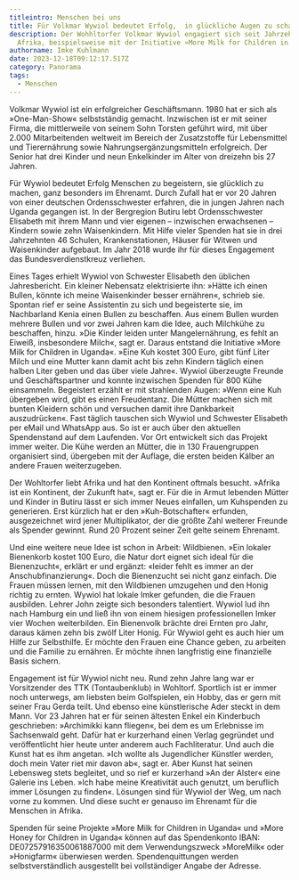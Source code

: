```yaml
---
titleintro: Menschen bei uns
title: Für Volkmar Wywiol bedeutet Erfolg,  in glückliche Augen zu schauen
description: Der Wohhltorfer Volkmar Wywiol engagiert sich seit Jahrzehnten in
  Afrika, beispielsweise mit der Initiative »More Milk for Children in Uganda«
authorname: Imke Kuhlmann
date: 2023-12-18T09:12:17.517Z
category: Panorama
tags:
  - Menschen
---
```



Volkmar Wywiol ist ein erfolgreicher Geschäftsmann. 1980 hat er sich als »One-Man-Show« selbstständig gemacht. Inzwischen ist er mit seiner Firma, die mittlerweile von seinem Sohn Torsten geführt wird, mit über 2.000 Mitarbeitenden weltweit im Bereich der Zusatzstoffe für Lebensmittel und Tierernährung sowie Nahrungsergänzungsmitteln erfolgreich. Der Senior hat drei Kinder und neun Enkelkinder im Alter von dreizehn bis 27 Jahren.

Für Wywiol bedeutet Erfolg Menschen zu begeistern, sie glücklich zu machen, ganz besonders im Ehrenamt. Durch Zufall hat er vor 20 Jahren von einer deutschen Ordensschwester erfahren, die in jungen Jahren nach Uganda gegangen ist. In der Bergregion Butiru lebt Ordensschwester Elisabeth mit ihrem Mann und vier eigenen – inzwischen erwachsenen – Kindern sowie zehn Waisenkindern. Mit Hilfe vieler Spenden hat sie in drei Jahrzehnten 46 Schulen, Krankenstationen, Häuser für Witwen und Waisenkinder aufgebaut. Im Jahr 2018 wurde ihr für dieses Engagement das Bundesverdienstkreuz verliehen. 

Eines Tages erhielt Wywiol von Schwester Elisabeth den üblichen Jahresbericht. Ein kleiner Nebensatz elektrisierte ihn: »Hätte ich einen Bullen, könnte ich meine Waisenkinder besser ernähren«, schrieb sie. Spontan rief er seine Assistentin zu sich und begeisterte sie, im Nachbarland Kenia einen Bullen zu beschaffen. Aus einem Bullen wurden mehrere Bullen und vor zwei Jahren kam die Idee, auch Milchkühe zu beschaffen, hinzu. »Die Kinder leiden unter Mangelernährung, es fehlt an Eiweiß, insbesondere Milch«, sagt er.  Daraus entstand die Initiative »More Milk for Children in Uganda«. »Eine Kuh kostet 300 Euro, gibt fünf Liter Milch und eine Mutter kann damit acht bis zehn Kindern täglich einen halben Liter geben und das über viele Jahre«. Wywiol überzeugte Freunde und Geschäftspartner und konnte inzwischen Spenden für 800 Kühe einsammeln. Begeistert erzählt er mit strahlenden Augen: »Wenn eine Kuh übergeben wird, gibt es einen Freudentanz. Die Mütter machen sich mit bunten Kleidern schön und versuchen damit ihre Dankbarkeit auszudrücken«. Fast täglich tauschen sich Wywiol und Schwester Elisabeth per eMail und WhatsApp aus. So ist er auch über den aktuellen Spendenstand auf dem Laufenden. Vor Ort entwickelt sich das Projekt immer weiter. Die Kühe werden an Mütter, die in 130 Frauengruppen organisiert sind, übergeben mit der Auflage, die ersten beiden Kälber an andere Frauen weiterzugeben. 

Der Wohltorfer liebt Afrika und hat den Kontinent oftmals besucht. »Afrika ist ein Kontinent, der Zukunft hat«, sagt er. Für die in Armut lebenden Mütter und Kinder in Butiru lässt er sich immer Neues einfallen, um Kuhspenden zu generieren. Erst kürzlich hat er den »Kuh-Botschafter« erfunden, ausgezeichnet wird jener Multiplikator, der die größte Zahl weiterer Freunde als Spender gewinnt. Rund 20 Prozent seiner Zeit gelte seinem Ehrenamt. 

Und eine weitere neue Idee ist schon in Arbeit: Wildbienen. »Ein lokaler Bienenkorb kostet 100 Euro, die Natur dort eignet sich ideal für die Bienenzucht«, erklärt er und ergänzt: «leider fehlt es immer an der Anschubfinanzierung«. Doch die Bienenzucht sei nicht ganz einfach. Die Frauen müssen lernen, mit den Wildbienen umzugehen und den Honig richtig zu ernten. Wywiol hat lokale Imker gefunden, die die Frauen ausbilden. Lehrer John zeigte sich besonders talentiert. Wywiol lud ihn nach Hamburg ein und ließ ihn von einem hiesigen professionellen Imker vier Wochen weiterbilden. Ein Bienenvolk brächte drei Ernten pro Jahr, daraus kämen zehn bis zwölf Liter Honig. Für Wywiol geht es auch hier um Hilfe zur Selbsthilfe. Er möchte den Frauen eine Chance geben, zu arbeiten und die Familie zu ernähren. Er möchte ihnen langfristig eine finanzielle Basis sichern.   

Engagement ist für Wywiol nicht neu. Rund zehn Jahre lang war er Vorsitzender des TTK (Tontaubenklub) in Wohltorf. Sportlich ist er immer noch unterwegs, am liebsten beim Golfspielen, ein Hobby, das er gern mit seiner Frau Gerda teilt. Und ebenso eine künstlerische Ader steckt in dem Mann. Vor 23 Jahren hat er für seinen ältesten Enkel ein Kinderbuch geschrieben: »Archimikki kann fliegen«, bei dem es um Erlebnisse im Sachsenwald geht. Dafür hat er kurzerhand einen Verlag gegründet und veröffentlicht hier heute unter anderem auch Fachliteratur. Und auch die Kunst hat es ihm angetan. »Ich wollte als Jugendlicher Künstler werden, doch mein Vater riet mir davon ab«, sagt er. Aber Kunst hat seinen Lebensweg stets begleitet, und so rief er kurzerhand »An der Alster« eine Galerie ins Leben. »Ich habe meine Kreativität auch genutzt, um beruflich immer Lösungen zu finden«. Lösungen sind für Wywiol der Weg, um nach vorne zu kommen. Und diese sucht er genauso im Ehrenamt für die Menschen in Afrika. 

Spenden für seine Projekte »More Milk for Children in Uganda« und »More Honey for Children in Uganda« können auf das Spendenkonto IBAN: DE07257916350061887000 mit dem Verwendungszweck »MoreMilk« oder »Honigfarm« überwiesen werden. Spendenquittungen werden selbstverständlich ausgestellt bei vollständiger Angabe der Adresse.